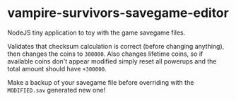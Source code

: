 # vampire-survivors-savegame-editor

NodeJS tiny application to toy with the game savegame files. 

Validates that checksum calculation is correct (before changing anything), then changes the coins to `300000`. Also changes lifetime coins, so if available coins don't appear modified simply reset all powerups and the total amount should have `+300000`.

Make a backup of your savegame file before overriding with the `MODIFIED.sav` generated new one!

